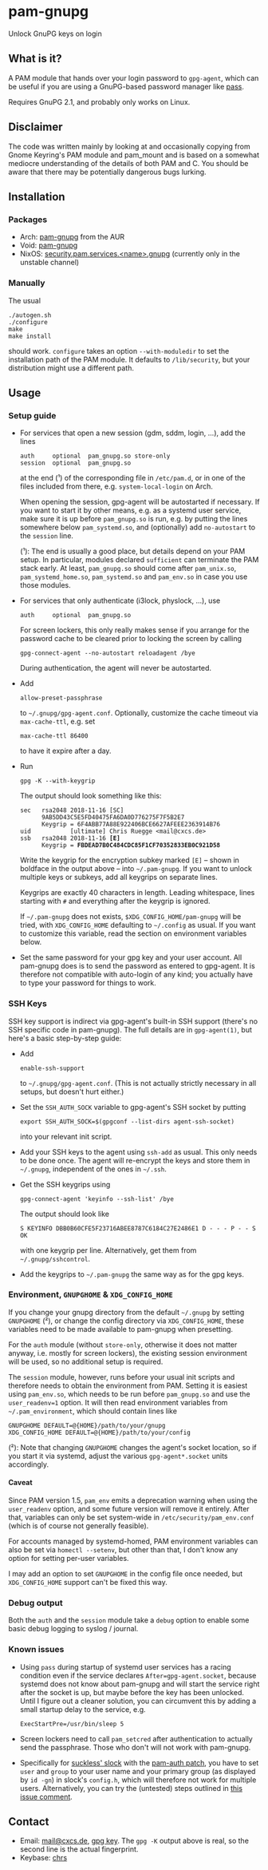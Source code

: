 # pam-gnupg

Unlock GnuPG keys on login

## What is it?

A PAM module that hands over your login password to `gpg-agent`, which can be
useful if you are using a GnuPG-based password manager like
[pass](https://www.passwordstore.org/).

Requires GnuPG 2.1, and probably only works on Linux.

## Disclaimer

The code was written mainly by looking at and occasionally copying from Gnome
Keyring's PAM module and pam_mount and is based on a somewhat mediocre
understanding of the details of both PAM and C. You should be aware that there
may be potentially dangerous bugs lurking.

## Installation

### Packages

- Arch: [pam-gnupg](https://aur.archlinux.org/packages/pam-gnupg/) from the AUR
- Void: [pam-gnupg](https://github.com/void-linux/void-packages/tree/master/srcpkgs/pam-gnupg)
- NixOS: [security.pam.services.\<name\>.gnupg](https://search.nixos.org/options?channel=unstable&from=0&size=30&sort=relevance&query=security.pam.services.%3Cname%3E.gnupg) (currently only in the unstable channel)

### Manually

The usual

    ./autogen.sh
    ./configure
    make
    make install

should work. `configure` takes an option `--with-moduledir` to set the
installation path of the PAM module. It defaults to `/lib/security`, but your
distribution might use a different path.

## Usage

### Setup guide

- For services that open a new session (gdm, sddm, login, ...), add the lines

      auth     optional  pam_gnupg.so store-only
      session  optional  pam_gnupg.so

  at the end (¹) of the corresponding file in `/etc/pam.d`, or in one of the
  files included from there, e.g. `system-local-login` on Arch.

  When opening the session, gpg-agent will be autostarted if necessary. If you
  want to start it by other means, e.g. as a systemd user service, make sure it
  is up before `pam_gnupg.so` is run, e.g. by putting the lines somewhere below
  `pam_systemd.so`, and (optionally) add `no-autostart` to the `session` line.

  (¹): The end is usually a good place, but details depend on your PAM setup.
  In particular, modules declared `sufficient` can terminate the PAM stack
  early. At least, `pam_gnupg.so` should come after `pam_unix.so`,
  `pam_systemd_home.so`, `pam_systemd.so` and `pam_env.so` in case you use
  those modules.

- For services that only authenticate (i3lock, physlock, ...), use

      auth     optional  pam_gnupg.so

  For screen lockers, this only really makes sense if you arrange for the
  password cache to be cleared prior to locking the screen by calling

      gpg-connect-agent --no-autostart reloadagent /bye

  During authentication, the agent will never be autostarted.

- Add

      allow-preset-passphrase

  to `~/.gnupg/gpg-agent.conf`. Optionally, customize the cache timeout via
  `max-cache-ttl`, e.g. set

      max-cache-ttl 86400

  to have it expire after a day.

- Run

      gpg -K --with-keygrip

  The output should look something like this:

  <pre><code>sec   rsa2048 2018-11-16 [SC]
        9AB5DD43C5E5FD40475FA6DA0D776275F7F5B2E7
        Keygrip = 6F4ABB77A88E922406BCE6627AFEEE2363914B76
  uid           [ultimate] Chris Ruegge &lt;mail@cxcs.de&gt;
  ssb   rsa2048 2018-11-16 <strong>[E]</strong>
        Keygrip = <strong>FBDEAD7B0C484CDC85F1CF70352833EB0C921D58</strong>
  </code></pre>

  Write the keygrip for the encryption subkey marked `[E]` – shown in boldface
  in the output above – into `~/.pam-gnupg`. If you want to unlock multiple
  keys or subkeys, add all keygrips on separate lines.

  Keygrips are exactly 40 characters in length. Leading whitespace, lines
  starting with `#` and everything after the keygrip is ignored.

  If `~/.pam-gnupg` does not exists, `$XDG_CONFIG_HOME/pam-gnupg` will be
  tried, with `XDG_CONFIG_HOME` defaulting to `~/.config` as usual. If you want
  to customize this variable, read the section on environment variables below.

- Set the same password for your gpg key and your user account. All pam-gnupg
  does is to send the password as entered to gpg-agent. It is therefore not
  compatible with auto-login of any kind; you actually have to type your
  password for things to work.

### SSH Keys

SSH key support is indirect via gpg-agent's built-in SSH support (there's no
SSH specific code in pam-gnupg). The full details are in `gpg-agent(1)`, but
here's a basic step-by-step guide:

- Add

      enable-ssh-support

  to `~/.gnupg/gpg-agent.conf`. (This is not actually strictly necessary in all
  setups, but doesn't hurt either.)

- Set the `SSH_AUTH_SOCK` variable to gpg-agent's SSH socket by putting

      export SSH_AUTH_SOCK=$(gpgconf --list-dirs agent-ssh-socket)

  into your relevant init script.

- Add your SSH keys to the agent using `ssh-add` as usual. This only needs to
  be done once. The agent will re-encrypt the keys and store them in
  `~/.gnupg`, independent of the ones in `~/.ssh`.

- Get the SSH keygrips using

      gpg-connect-agent 'keyinfo --ssh-list' /bye

  The output should look like

      S KEYINFO DBB0B60CFE5F23716ABEE8787C6184C27E2486E1 D - - - P - - S
      OK

  with one keygrip per line. Alternatively, get them from `~/.gnupg/sshcontrol`.

- Add the keygrips to `~/.pam-gnupg` the same way as for the gpg keys.

### Environment, `GNUPGHOME` & `XDG_CONFIG_HOME`

If you change your gnupg directory from the default `~/.gnupg` by setting
`GNUPGHOME` (²), or change the config directory via `XDG_CONFIG_HOME`, these
variables need to be made available to pam-gnupg when presetting.

For the `auth` module (without `store-only`, otherwise it does not matter
anyway, i.e. mostly for screen lockers), the existing session environment will
be used, so no additional setup is required.

The `session` module, however, runs before your usual init scripts and
therefore needs to obtain the environment from PAM. Setting it is easiest using
`pam_env.so`, which needs to be run before `pam_gnupg.so` and use the
`user_readenv=1` option. It will then read environment variables from
`~/.pam_environment`, which should contain lines like

    GNUPGHOME DEFAULT=@{HOME}/path/to/your/gnupg
    XDG_CONFIG_HOME DEFAULT=@{HOME}/path/to/your/config

(²): Note that changing `GNUPGHOME` changes the agent's socket location, so if
you start it via systemd, adjust the various `gpg-agent*.socket` units
accordingly.

#### Caveat

Since PAM version 1.5, `pam_env` emits a deprecation warning when using the
`user_readenv` option, and some future version will remove it entirely. After
that, variables can only be set system-wide in `/etc/security/pam_env.conf`
(which is of course not generally feasible).

For accounts managed by systemd-homed, PAM environment variables can also be
set via `homectl --setenv`, but other than that, I don't know any option for
setting per-user variables.

I may add an option to set `GNUPGHOME` in the config file once needed, but
`XDG_CONFIG_HOME` support can't be fixed this way.

### Debug output

Both the `auth` and the `session` module take a `debug` option to enable some
basic debug logging to syslog / journal.

### Known issues

- Using `pass` during startup of systemd user services has a racing condition
  even if the service declares `After=gpg-agent.socket`, because systemd does
  not know about pam-gnupg and will start the service right after the socket is
  up, but maybe before the key has been unlocked. Until I figure out a cleaner
  solution, you can circumvent this by adding a small startup delay to the
  service, e.g.

      ExecStartPre=/usr/bin/sleep 5

- Screen lockers need to call `pam_setcred` after authentication to actually
  send the passphrase. Those who don't will not work with pam-gnupg.
- Specifically for [suckless' slock](https://tools.suckless.org/slock/) with the
  [pam-auth
  patch](https://tools.suckless.org/slock/patches/pam_auth/slock-pam_auth-20190207-35633d4.diff),
  you have to set `user` and `group` to your user name and your primary group
  (as displayed by `id -gn`) in slock's `config.h`, which will therefore not work for multiple users. Alternatively, you can try the (untested) steps outlined in [this issue comment](https://github.com/cruegge/pam-gnupg/issues/34#issuecomment-857182214).

## Contact

- Email: mail@cxcs.de, [gpg key](https://gist.githubusercontent.com/cruegge/273380ce582d8d6c38b00bfaac433711/raw/3b6d506bd650d2e1b92c138bc608c6c567f048cc/mail@cxcs.de.pub.asc). The `gpg -K` output above is real, so the second line is the actual fingerprint.
- Keybase: [chrs](https://keybase.io/chrs)
